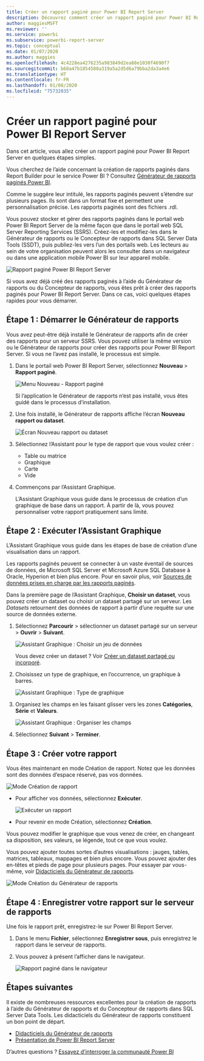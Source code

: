 ```yaml
---
title: Créer un rapport paginé pour Power BI Report Server
description: Découvrez comment créer un rapport paginé pour Power BI Report Server en quelques étapes simples.
author: maggiesMSFT
ms.reviewer: ''
ms.service: powerbi
ms.subservice: powerbi-report-server
ms.topic: conceptual
ms.date: 01/07/2020
ms.author: maggies
ms.openlocfilehash: 4c4228ea4276235a983849d2ea88e1030f4690f7
ms.sourcegitcommit: b68a47b1854588a319a5a2d5d6a79bba2da3a4e6
ms.translationtype: HT
ms.contentlocale: fr-FR
ms.lasthandoff: 01/08/2020
ms.locfileid: "75732035"
---
```

# <a name="create-a-paginated-report-for-power-bi-report-server"></a>Créer un rapport paginé pour Power BI Report Server
Dans cet article, vous allez créer un rapport paginé pour Power BI Report Server en quelques étapes simples.

Vous cherchez de l’aide concernant la création de rapports paginés dans Report Builder pour le service Power BI ? Consultez [Générateur de rapports paginés Power BI](../report-builder-power-bi.md).

Comme le suggère leur intitulé, les rapports paginés peuvent s’étendre sur plusieurs pages. Ils sont dans un format fixe et permettent une personnalisation précise. Les rapports paginés sont des fichiers .rdl.

Vous pouvez stocker et gérer des rapports paginés dans le portail web Power BI Report Server de la même façon que dans le portail web SQL Server Reporting Services (SSRS). Créez-les et modifiez-les dans le Générateur de rapports ou le Concepteur de rapports dans SQL Server Data Tools (SSDT), puis publiez-les vers l’un des portails web. Les lecteurs au sein de votre organisation peuvent alors les consulter dans un navigateur ou dans une application mobile Power BI sur leur appareil mobile.

![Rapport paginé Power BI Report Server](media/quickstart-create-paginated-report/reportserver-paginated-report.png)

Si vous avez déjà créé des rapports paginés à l’aide du Générateur de rapports ou du Concepteur de rapports, vous êtes prêt à créer des rapports paginés pour Power BI Report Server. Dans ce cas, voici quelques étapes rapides pour vous démarrer.

## <a name="step-1-start-report-builder"></a>Étape 1 : Démarrer le Générateur de rapports
Vous avez peut-être déjà installé le Générateur de rapports afin de créer des rapports pour un serveur SSRS. Vous pouvez utiliser la même version ou le Générateur de rapports pour créer des rapports pour Power BI Report Server. Si vous ne l’avez pas installé, le processus est simple.

1. Dans le portail web Power BI Report Server, sélectionnez **Nouveau** > **Rapport paginé**.
   
    ![Menu Nouveau - Rapport paginé](media/quickstart-create-paginated-report/reportserver-new-paginated-report-menu.png)
   
    Si l’application le Générateur de rapports n’est pas installé, vous êtes guidé dans le processus d’installation.
2. Une fois installé, le Générateur de rapports affiche l’écran **Nouveau rapport ou dataset**.
   
    ![Écran Nouveau rapport ou dataset](media/quickstart-create-paginated-report/reportserver-paginated-new-report-screen.png)
3. Sélectionnez l’Assistant pour le type de rapport que vous voulez créer :
   
   * Table ou matrice
   * Graphique
   * Carte
   * Vide
4. Commençons par l’Assistant Graphique.
   
    L’Assistant Graphique vous guide dans le processus de création d’un graphique de base dans un rapport. À partir de là, vous pouvez personnaliser votre rapport pratiquement sans limité.

## <a name="step-2-go-through-the-chart-wizard"></a>Étape 2 : Exécuter l’Assistant Graphique
L’Assistant Graphique vous guide dans les étapes de base de création d’une visualisation dans un rapport.

Les rapports paginés peuvent se connecter à un vaste éventail de sources de données, de Microsoft SQL Server et Microsoft Azure SQL Database à Oracle, Hyperion et bien plus encore. Pour en savoir plus, voir [Sources de données prises en charge par les rapports paginés](connect-data-sources.md).

Dans la première page de l’Assistant Graphique, **Choisir un dataset**, vous pouvez créer un dataset ou choisir un dataset partagé sur un serveur. Les *Datasets* retournent des données de rapport à partir d’une requête sur une source de données externe.

1. Sélectionnez **Parcourir** > sélectionner un dataset partagé sur un serveur > **Ouvrir** > **Suivant**.
   
    ![Assistant Graphique : Choisir un jeu de données](media/quickstart-create-paginated-report/reportserver-paginated-choose-dataset.png)
   
     Vous devez créer un dataset ? Voir [Créer un dataset partagé ou incorporé](https://docs.microsoft.com/sql/reporting-services/report-data/create-a-shared-dataset-or-embedded-dataset-report-builder-and-ssrs).
2. Choisissez un type de graphique, en l’occurrence, un graphique à barres.
   
    ![Assistant Graphique : Type de graphique](media/quickstart-create-paginated-report/reportserver-paginated-choose-chart-type.png)
3. Organisez les champs en les faisant glisser vers les zones **Catégories**, **Série** et **Valeurs**.
   
    ![Assistant Graphique : Organiser les champs](media/quickstart-create-paginated-report/reportserver-paginated-arrange-fields.png)
4. Sélectionnez **Suivant** > **Terminer**.

## <a name="step-3-design-your-report"></a>Étape 3 : Créer votre rapport
Vous êtes maintenant en mode Création de rapport. Notez que les données sont des données d’espace réservé, pas vos données.

![Mode Création de rapport](media/quickstart-create-paginated-report/reportserver-paginated-preview-report.png)

* Pour afficher vos données, sélectionnez **Exécuter**.
  
     ![Exécuter un rapport](media/quickstart-create-paginated-report/reportserver-paginated-run-report.png)
* Pour revenir en mode Création, sélectionnez **Création**.

Vous pouvez modifier le graphique que vous venez de créer, en changeant sa disposition, ses valeurs, se légende, tout ce que vous voulez.

Vous pouvez ajouter toutes sortes d’autres visualisations : jauges, tables, matrices, tableaux, mappages et bien plus encore. Vous pouvez ajouter des en-têtes et pieds de page pour plusieurs pages. Pour essayer par vous-même, voir [Didacticiels du Générateur de rapports](https://docs.microsoft.com/sql/reporting-services/report-builder-tutorials).

![Mode Création du Générateur de rapports](media/quickstart-create-paginated-report/reportserver-paginated-finished-design-report.png)

## <a name="step-4-save-your-report-to-the-report-server"></a>Étape 4 : Enregistrer votre rapport sur le serveur de rapports
Une fois le rapport prêt, enregistrez-le sur Power BI Report Server.

1. Dans le menu **Fichier**, sélectionnez **Enregistrer sous**, puis enregistrez le rapport dans le serveur de rapports. 
2. Vous pouvez à présent l’afficher dans le navigateur.
   
    ![Rapport paginé dans le navigateur](media/quickstart-create-paginated-report/reportserver-paginated-report.png)

## <a name="next-steps"></a>Étapes suivantes
Il existe de nombreuses ressources excellentes pour la création de rapports à l’aide du Générateur de rapports et du Concepteur de rapports dans SQL Server Data Tools. Les didacticiels du Générateur de rapports constituent un bon point de départ.

* [Didacticiels du Générateur de rapports](https://docs.microsoft.com/sql/reporting-services/report-builder-tutorials)
* [Présentation de Power BI Report Server](get-started.md)  

D’autres questions ? [Essayez d’interroger la communauté Power BI](https://community.powerbi.com/)

